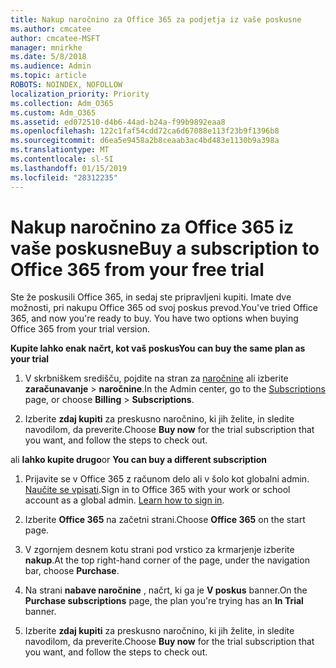 ```yaml
---
title: Nakup naročnino za Office 365 za podjetja iz vaše poskusne
ms.author: cmcatee
author: cmcatee-MSFT
manager: mnirkhe
ms.date: 5/8/2018
ms.audience: Admin
ms.topic: article
ROBOTS: NOINDEX, NOFOLLOW
localization_priority: Priority
ms.collection: Adm_O365
ms.custom: Adm_O365
ms.assetid: ed072510-d4b6-44ad-b24a-f99b9892eaa8
ms.openlocfilehash: 122c1faf54cdd72ca6d67088e113f23b9f1396b8
ms.sourcegitcommit: d6ea5e9458a2b8ceaab3ac4bd483e1130b9a398a
ms.translationtype: MT
ms.contentlocale: sl-SI
ms.lasthandoff: 01/15/2019
ms.locfileid: "28312235"
---
```

# <a name="buy-a-subscription-to-office-365-from-your-free-trial"></a><span data-ttu-id="9b44a-102">Nakup naročnino za Office 365 iz vaše poskusne</span><span class="sxs-lookup"><span data-stu-id="9b44a-102">Buy a subscription to Office 365 from your free trial</span></span>

<span data-ttu-id="9b44a-p101">Ste že poskusili Office 365, in sedaj ste pripravljeni kupiti. Imate dve možnosti, pri nakupu Office 365 od svoj poskus prevod.</span><span class="sxs-lookup"><span data-stu-id="9b44a-p101">You've tried Office 365, and now you're ready to buy. You have two options when buying Office 365 from your trial version.</span></span>
  
 <span data-ttu-id="9b44a-105">**Kupite lahko enak načrt, kot vaš poskus**</span><span class="sxs-lookup"><span data-stu-id="9b44a-105">**You can buy the same plan as your trial**</span></span>
  
1. <span data-ttu-id="9b44a-106">V skrbniškem središču, pojdite na stran za [naročnine](https://go.microsoft.com/fwlink/p/?linkid=842054) ali izberite **zaračunavanje** \> **naročnine**.</span><span class="sxs-lookup"><span data-stu-id="9b44a-106">In the Admin center, go to the [Subscriptions](https://go.microsoft.com/fwlink/p/?linkid=842054) page, or choose **Billing** \> **Subscriptions**.</span></span>
    
2. <span data-ttu-id="9b44a-107">Izberite **zdaj kupiti** za preskusno naročnino, ki jih želite, in sledite navodilom, da preverite.</span><span class="sxs-lookup"><span data-stu-id="9b44a-107">Choose **Buy now** for the trial subscription that you want, and follow the steps to check out.</span></span> 
    
<span data-ttu-id="9b44a-108">ali **lahko kupite drugo**</span><span class="sxs-lookup"><span data-stu-id="9b44a-108">or **You can buy a different subscription**</span></span>
  
1. <span data-ttu-id="9b44a-109">Prijavite se v Office 365 z računom delo ali v šolo kot globalni admin. [Naučite se vpisati](https://support.office.com/article/e9eb7d51-5430-4929-91ab-6157c5a050b4).</span><span class="sxs-lookup"><span data-stu-id="9b44a-109">Sign in to Office 365 with your work or school account as a global admin. [Learn how to sign in](https://support.office.com/article/e9eb7d51-5430-4929-91ab-6157c5a050b4).</span></span>
    
2. <span data-ttu-id="9b44a-110">Izberite **Office 365** na začetni strani.</span><span class="sxs-lookup"><span data-stu-id="9b44a-110">Choose **Office 365** on the start page.</span></span> 
    
3. <span data-ttu-id="9b44a-111">V zgornjem desnem kotu strani pod vrstico za krmarjenje izberite **nakup**.</span><span class="sxs-lookup"><span data-stu-id="9b44a-111">At the top right-hand corner of the page, under the navigation bar, choose **Purchase**.</span></span>
    
4. <span data-ttu-id="9b44a-112">Na strani **nabave naročnine** , načrt, ki ga je **V poskus** banner.</span><span class="sxs-lookup"><span data-stu-id="9b44a-112">On the **Purchase subscriptions** page, the plan you're trying has an **In Trial** banner.</span></span> 
    
5. <span data-ttu-id="9b44a-113">Izberite **zdaj kupiti** za preskusno naročnino, ki jih želite, in sledite navodilom, da preverite.</span><span class="sxs-lookup"><span data-stu-id="9b44a-113">Choose **Buy now** for the trial subscription that you want, and follow the steps to check out.</span></span> 
    

